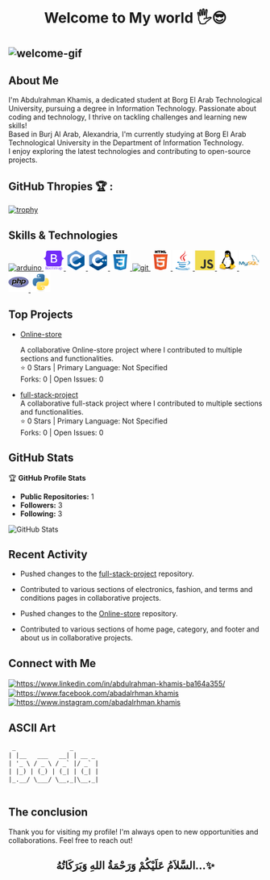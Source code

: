 <link href="https://cdnjs.cloudflare.com/ajax/libs/font-awesome/6.5.1/css/all.min.css" rel="stylesheet">
<link rel="stylesheet" href="https://cdnjs.cloudflare.com/ajax/libs/animate.css/4.1.1/animate.min.css">

<h1 align="center">Welcome to My world 🖐😎 </h1>

## ![welcome-gif ](https://media.giphy.com/media/Npdl9kOaKFJHuRCBGx/giphy.gif?cid=ecf05e47p8orbik4a9r8t000gh81495x5pa58b1itq0wco3w&ep=v1_gifs_search&rid=giphy.gif&ct=g)

## About Me

I'm Abdulrahman Khamis, a dedicated student at Borg El Arab Technological University, pursuing a degree in Information Technology. Passionate about coding and technology, I thrive on tackling challenges and learning new skills!
<br>
Based in Burj Al Arab, Alexandria, I'm currently studying at Borg El Arab Technological University in the Department of Information Technology. <br> I enjoy exploring the latest technologies and contributing to open-source projects.


## GitHub Thropies 🏆 :

[![trophy](https://github-profile-trophy.vercel.app/?username=AnushkaWijegoonawardana97)](https://github.com/AnushkaWijegoonawardana97/github-profile-trophy)


## Skills & Technologies

<p align="left"> <a href="https://www.arduino.cc/" target="_blank" rel="noreferrer"> <img src="https://cdn.worldvectorlogo.com/logos/arduino-1.svg" alt="arduino" width="40" height="40"/> </a> <a href="https://getbootstrap.com" target="_blank" rel="noreferrer"> <img src="https://raw.githubusercontent.com/devicons/devicon/master/icons/bootstrap/bootstrap-plain-wordmark.svg" alt="bootstrap" width="40" height="40"/> </a> <a href="https://www.cprogramming.com/" target="_blank" rel="noreferrer"> <img src="https://raw.githubusercontent.com/devicons/devicon/master/icons/c/c-original.svg" alt="c" width="40" height="40"/> </a> <a href="https://www.w3schools.com/cpp/" target="_blank" rel="noreferrer"> <img src="https://raw.githubusercontent.com/devicons/devicon/master/icons/cplusplus/cplusplus-original.svg" alt="cplusplus" width="40" height="40"/> </a> <a href="https://www.w3schools.com/css/" target="_blank" rel="noreferrer"> <img src="https://raw.githubusercontent.com/devicons/devicon/master/icons/css3/css3-original-wordmark.svg" alt="css3" width="40" height="40"/> </a> <a href="https://git-scm.com/" target="_blank" rel="noreferrer"> <img src="https://www.vectorlogo.zone/logos/git-scm/git-scm-icon.svg" alt="git" width="40" height="40"/> </a> <a href="https://www.w3.org/html/" target="_blank" rel="noreferrer"> <img src="https://raw.githubusercontent.com/devicons/devicon/master/icons/html5/html5-original-wordmark.svg" alt="html5" width="40" height="40"/> </a> <a href="https://www.java.com" target="_blank" rel="noreferrer"> <img src="https://raw.githubusercontent.com/devicons/devicon/master/icons/java/java-original.svg" alt="java" width="40" height="40"/> </a> <a href="https://developer.mozilla.org/en-US/docs/Web/JavaScript" target="_blank" rel="noreferrer"> <img src="https://raw.githubusercontent.com/devicons/devicon/master/icons/javascript/javascript-original.svg" alt="javascript" width="40" height="40"/> </a> <a href="https://www.linux.org/" target="_blank" rel="noreferrer"> <img src="https://raw.githubusercontent.com/devicons/devicon/master/icons/linux/linux-original.svg" alt="linux" width="40" height="40"/> </a> <a href="https://www.mysql.com/" target="_blank" rel="noreferrer"> <img src="https://raw.githubusercontent.com/devicons/devicon/master/icons/mysql/mysql-original-wordmark.svg" alt="mysql" width="40" height="40"/> </a> <a href="https://www.php.net" target="_blank" rel="noreferrer"> <img src="https://raw.githubusercontent.com/devicons/devicon/master/icons/php/php-original.svg" alt="php" width="40" height="40"/> </a> <a href="https://www.python.org" target="_blank" rel="noreferrer"> <img src="https://raw.githubusercontent.com/devicons/devicon/master/icons/python/python-original.svg" alt="python" width="40" height="40"/> </a> </p>

## Top Projects


- [Online-store](https://github.com/zezo2323/online_store)
  
  A collaborative Online-store project where I contributed to multiple sections and functionalities. <br>
  ⭐ 0 Stars | Primary Language: Not Specified  
  Forks: 0 | Open Issues: 0

- [full-stack-project](https://github.com/zezo2323/full-stack-project)  
  A collaborative full-stack project where I contributed to multiple sections and functionalities.  
  ⭐ 0 Stars | Primary Language: Not Specified  
  Forks: 0 | Open Issues: 0


## GitHub Stats

🏆 **GitHub Profile Stats**  
- **Public Repositories:** 1  
- **Followers:** 3  
- **Following:** 3  

![GitHub Stats](https://github-readme-stats.vercel.app/api?username=boda1020&show_icons=true&theme=radical)




## Recent Activity

- Pushed changes to the [full-stack-project](https://github.com/zezo2323/full-stack-project) repository.    
- Contributed to various sections of electronics, fashion, and terms and conditions pages in collaborative projects.

- Pushed changes to the [Online-store](https://github.com/zezo2323/online_store) repository. 

- Contributed to various sections of home page, category, and footer and about us in collaborative projects.
 


## Connect with Me

<p align="left">
<a href="https://www.linkedin.com/in/abdulrahman-khamis-ba164a355/" target="blank"><img align="center" src="https://raw.githubusercontent.com/rahuldkjain/github-profile-readme-generator/master/src/images/icons/Social/linked-in-alt.svg" alt="https://www.linkedin.com/in/abdulrahman-khamis-ba164a355/" height="30" width="40" /></a>
<a href="https://www.facebook.com/abadalrhman.khamis" target="blank"><img align="center" src="https://raw.githubusercontent.com/rahuldkjain/github-profile-readme-generator/master/src/images/icons/Social/facebook.svg" alt="https://www.facebook.com/abadalrhman.khamis" height="30" width="40" /></a>
<a href="https://www.instagram.com/abadalrhman.khamis/" target="blank"><img align="center" src="https://raw.githubusercontent.com/rahuldkjain/github-profile-readme-generator/master/src/images/icons/Social/instagram.svg" alt="https://www.instagram.com/abadalrhman.khamis" height="30" width="40" /></a>
</p>

## ASCII Art


```
 _               _       
| |__   ___   __| | __ _
| '_ \ / _ \ / _` |/ _` | 
| |_) | (_) | (_| | (_| |
|_.__/ \___/ \__,_|\__,_|
                                            
```

## The conclusion

Thank you for visiting my profile! I'm always open to new opportunities and collaborations. Feel free to reach out!
<div align='center'>

## <b>السَّلاَمُ عَلَيْكُمْ وَرَحْمَةُ اللهِ وَبَرَكَاتُهُ...✨</b>

</div>


